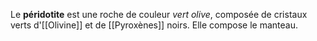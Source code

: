 Le **péridotite** est une roche de couleur *vert olive*, composée de cristaux verts d'[[Olivine]] et de [[Pyroxènes]] noirs. Elle compose le manteau.